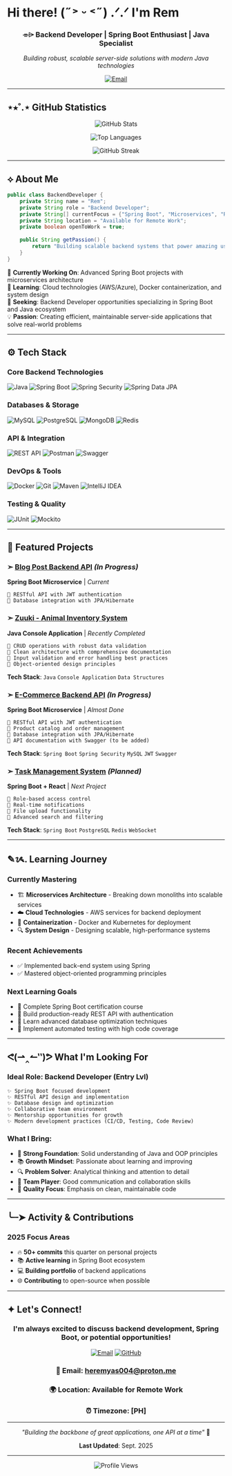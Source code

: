 # Hi there!  (˶˃ ᵕ ˂˶) .ᐟ.ᐟ I'm Rem

<div align="center">
  
### ⌯⌲ Backend Developer | Spring Boot Enthusiast | Java Specialist

*Building robust, scalable server-side solutions with modern Java technologies*


[![Email](https://img.shields.io/badge/Email-Contact-red?style=for-the-badge&logo=gmail)](mailto:heremyas004@proton.me)


</div>

---

## ⋆⭒˚.⋆ GitHub Statistics

<div align="center">

![GitHub Stats](https://github-readme-stats.vercel.app/api?username=remsysc&show_icons=true&theme=midnight-purple&hide_border=true&include_all_commits=true)

![Top Languages](https://github-readme-stats.vercel.app/api/top-langs/?username=remsysc&layout=compact&theme=midnight-purple&hide_border=true)

![GitHub Streak](https://github-readme-streak-stats.herokuapp.com/?user=remsysc&theme=midnight-purple&hide_border=true)

</div>

---

## ⟡ About Me

```java
public class BackendDeveloper {
    private String name = "Rem";
    private String role = "Backend Developer";
    private String[] currentFocus = {"Spring Boot", "Microservices", "REST APIs"};
    private String location = "Available for Remote Work";
    private boolean openToWork = true;
    
    public String getPassion() {
        return "Building scalable backend systems that power amazing user experiences";
    }
}
```

🔭 **Currently Working On**: Advanced Spring Boot projects with microservices architecture  
🌱 **Learning**: Cloud technologies (AWS/Azure), Docker containerization, and system design  
💼 **Seeking**: Backend Developer opportunities specializing in Spring Boot and Java ecosystem  
💡 **Passion**: Creating efficient, maintainable server-side applications that solve real-world problems

---

## ⚙ Tech Stack

### **Core Backend Technologies**
![Java](https://img.shields.io/badge/Java-ED8B00?style=for-the-badge&logo=java&logoColor=white)
![Spring Boot](https://img.shields.io/badge/Spring_Boot-6DB33F?style=for-the-badge&logo=spring-boot&logoColor=white)
![Spring Security](https://img.shields.io/badge/Spring_Security-6DB33F?style=for-the-badge&logo=spring-security&logoColor=white)
![Spring Data JPA](https://img.shields.io/badge/Spring_Data_JPA-6DB33F?style=for-the-badge&logo=spring&logoColor=white)

### **Databases & Storage**
![MySQL](https://img.shields.io/badge/MySQL-4479A1?style=for-the-badge&logo=mysql&logoColor=white)
![PostgreSQL](https://img.shields.io/badge/PostgreSQL-316192?style=for-the-badge&logo=postgresql&logoColor=white)
![MongoDB](https://img.shields.io/badge/MongoDB-4EA94B?style=for-the-badge&logo=mongodb&logoColor=white)
![Redis](https://img.shields.io/badge/Redis-DC382D?style=for-the-badge&logo=redis&logoColor=white)

### **API & Integration**
![REST API](https://img.shields.io/badge/REST-02569B?style=for-the-badge&logo=rest&logoColor=white)
![Postman](https://img.shields.io/badge/Postman-FF6C37?style=for-the-badge&logo=postman&logoColor=white)
![Swagger](https://img.shields.io/badge/Swagger-85EA2D?style=for-the-badge&logo=swagger&logoColor=black)

### **DevOps & Tools**
![Docker](https://img.shields.io/badge/Docker-2496ED?style=for-the-badge&logo=docker&logoColor=white)
![Git](https://img.shields.io/badge/Git-F05032?style=for-the-badge&logo=git&logoColor=white)
![Maven](https://img.shields.io/badge/Maven-C71A36?style=for-the-badge&logo=apache-maven&logoColor=white)
![IntelliJ IDEA](https://img.shields.io/badge/IntelliJ_IDEA-000000?style=for-the-badge&logo=intellij-idea&logoColor=white)

### **Testing & Quality**
![JUnit](https://img.shields.io/badge/JUnit-25A162?style=for-the-badge&logo=junit5&logoColor=white)
![Mockito](https://img.shields.io/badge/Mockito-FF6B35?style=for-the-badge&logo=mockito&logoColor=white)

---

## 🌟 Featured Projects



### ➣ [Blog Post Backend API](https://github.com/remsysc/workshop) *(In Progress)*
**Spring Boot Microservice** | *Current*
```
🔹 RESTful API with JWT authentication
🔹 Database integration with JPA/Hibernate
```
### ➣ [Zuuki - Animal Inventory System](https://github.com/remsysc/zuuki)
**Java Console Application** | *Recently Completed*
```
🔹 CRUD operations with robust data validation
🔹 Clean architecture with comprehensive documentation
🔹 Input validation and error handling best practices
🔹 Object-oriented design principles
```
**Tech Stack**: `Java` `Console Application` `Data Structures`

### ➣ [E-Commerce Backend API](https://github.com/remsysc/workshop) *(In Progress)*
**Spring Boot Microservice** | *Almost Done*
```
🔹 RESTful API with JWT authentication
🔹 Product catalog and order management
🔹 Database integration with JPA/Hibernate
🔹 API documentation with Swagger (to be added)
```
**Tech Stack**: `Spring Boot` `Spring Security` `MySQL` `JWT` `Swagger`

### ➣ [Task Management System](https://github.com/remsysc/task-manager) *(Planned)*
**Spring Boot + React** | *Next Project*
```
🔹 Role-based access control
🔹 Real-time notifications
🔹 File upload functionality
🔹 Advanced search and filtering
```
**Tech Stack**: `Spring Boot` `PostgreSQL` `Redis` `WebSocket`

---

## ✎ᝰ. Learning Journey

### **Currently Mastering**
- 🏗️ **Microservices Architecture** - Breaking down monoliths into scalable services
- ☁️ **Cloud Technologies** - AWS services for backend deployment
- 🐳 **Containerization** - Docker and Kubernetes for deployment
- 🔍 **System Design** - Designing scalable, high-performance systems

### **Recent Achievements**

- ✅ Implemented back-end system using Spring
- ✅ Mastered object-oriented programming principles

### **Next Learning Goals**
- 🎯 Complete Spring Boot certification course
- 🎯 Build production-ready REST API with authentication
- 🎯 Learn advanced database optimization techniques
- 🎯 Implement automated testing with high code coverage

---

## ᕙ(⇀‸↼‶)ᕗ What I'm Looking For

### **Ideal Role**: Backend Developer (Entry Lvl)
```
✨ Spring Boot focused development
✨ RESTful API design and implementation  
✨ Database design and optimization
✨ Collaborative team environment
✨ Mentorship opportunities for growth
✨ Modern development practices (CI/CD, Testing, Code Review)
```

### **What I Bring**:
- 🎯 **Strong Foundation**: Solid understanding of Java and OOP principles
- 📚 **Growth Mindset**: Passionate about learning and improving
- 🔍 **Problem Solver**: Analytical thinking and attention to detail
- 🤝 **Team Player**: Good communication and collaboration skills
- 📝 **Quality Focus**: Emphasis on clean, maintainable code

---

## ╰┈➤ Activity & Contributions

### **2025 Focus Areas**
- 🔥 **50+ commits** this quarter on personal projects
- 📚 **Active learning** in Spring Boot ecosystem
- 💻 **Building portfolio** of backend applications
- 🌐 **Contributing** to open-source when possible

---

## ✦ Let's Connect!

<div align="center">

### I'm always excited to discuss backend development, Spring Boot, or potential opportunities!

[![Email](https://img.shields.io/badge/Gmail-Drop_a_Line-D14836?style=for-the-badge&logo=gmail&logoColor=white)](heremyas004@proton.me)
[![GitHub](https://img.shields.io/badge/GitHub-Follow_Me-100000?style=for-the-badge&logo=github&logoColor=white)](https://github.com/remsysc)

### 📧 **Email**: heremyas004@proton.me
### 🌍 **Location**: Available for Remote Work
### ⏰ **Timezone**: [PH]

---

*"Building the backbone of great applications, one API at a time"* 🚀

**Last Updated**: Sept. 2025

</div>

---

<div align="center">

![Profile Views](https://komarev.com/ghpvc/?username=remsysc&label=Profile%20views&color=0e75b6&style=flat)

</div>
